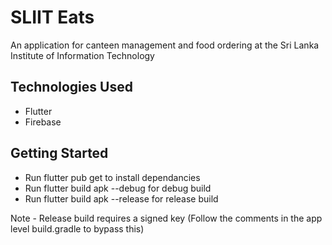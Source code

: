 # SLIIT Eats

An application for canteen management and food ordering at the Sri Lanka Institute of Information Technology

## Technologies Used

- Flutter
- Firebase

## Getting Started

- Run flutter pub get to install dependancies
- Run flutter build apk --debug for debug build
- Run flutter build apk --release for release build

Note - Release build requires a signed key (Follow the comments in the app level build.gradle to bypass this)
